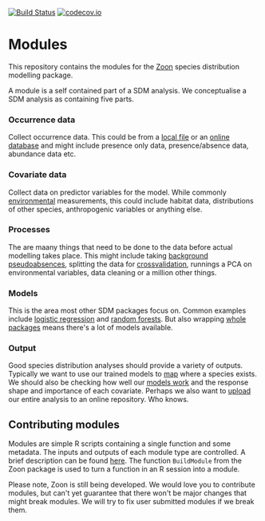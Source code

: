 [![Build Status](https://travis-ci.org/zoonproject/modules.svg)](https://travis-ci.org/zoonproject/modules)
[![codecov.io](https://codecov.io/github/zoonproject/modules/coverage.svg?branch=master)](https://codecov.io/github/zoonproject/modules?branch=master)

Modules
=======

This repository contains the modules for the [Zoon](https://github.com/zoonproject/zoon) species distribution modelling package.

A module is a self contained part of a SDM analysis. We conceptualise a SDM analysis as containing five parts.

### Occurrence data

Collect occurrence data. This could be from a [local file](https://github.com/zoonproject/modules/blob/master/R/LocalOccurrenceData.R) or an [online database](https://github.com/zoonproject/modules/blob/master/R/SpOcc.R) and might include presence only data, presence/absence data, abundance data etc.

### Covariate data

Collect data on predictor variables for the model. While commonly [environmental](https://github.com/zoonproject/modules/blob/master/R/Bioclim.R) measurements, this could include habitat data, distributions of other species, anthropogenic variables or anything else.

### Processes

The are maany things that need to be done to the data before actual modelling takes place. This might include taking [background pseudoabsences](https://github.com/zoonproject/modules/blob/master/R/OneHundredBackground.R), splitting the data for [crossvalidation](https://github.com/zoonproject/modules/blob/master/R/Crossvalidate.R), runnings a PCA on environmental variables, data cleaning or a million other things.


### Models

This is the area most other SDM packages focus on. Common examples include [logistic regression](https://github.com/zoonproject/modules/blob/master/R/LogisticRegression.R) and [random forests](https://github.com/zoonproject/modules/blob/master/R/RandomForest.R). But also wrapping [whole packages](https://github.com/zoonproject/modules/blob/master/R/BiomodModel.R) means there's a lot of models available.


### Output

Good species distribution analyses should provide a variety of outputs. Typically we want to use our trained models to [map](https://github.com/zoonproject/modules/blob/master/R/SurfaceMap.R) where a species exists. We should also be checking how well our [models work](https://github.com/zoonproject/modules/blob/master/R/PerformanceMeasures.R) and the response shape and importance of each covariate. Perhaps we also want to [upload](https://github.com/zoonproject/modules/blob/master/R/Figshare.R) our entire analysis to an online repository. Who knows.



## Contributing modules

Modules are simple R scripts containing a single function and some metadata. The inputs and outputs of each module type are controlled. A brief description can be found [here](https://github.com/zoonproject/modules/blob/master/vignettes/Module_IO_for_devs.Rmd). The function `BuildModule` from the Zoon package is used to turn a function in an R session into a module. 

Please note, Zoon is still being developed. We would love you to contribute modules, but can't yet guarantee that there won't be major changes that might break modules. We will try to fix user submitted modules if we break them. 









